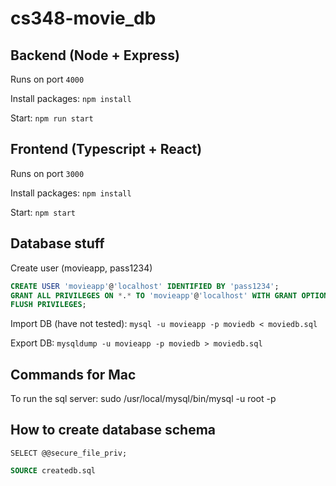 # cs348-movie_db

## Backend (Node + Express)

Runs on port `4000`

Install packages: `npm install`

Start: `npm run start`

## Frontend (Typescript + React)

Runs on port `3000`

Install packages: `npm install`

Start: `npm start`

## Database stuff

Create user (movieapp, pass1234)
```sql
CREATE USER 'movieapp'@'localhost' IDENTIFIED BY 'pass1234';
GRANT ALL PRIVILEGES ON *.* TO 'movieapp'@'localhost' WITH GRANT OPTION;
FLUSH PRIVILEGES;
```

Import DB (have not tested): `mysql -u movieapp -p moviedb < moviedb.sql`

Export DB:  `mysqldump -u movieapp -p moviedb > moviedb.sql`

## Commands for Mac

To run the sql server: sudo /usr/local/mysql/bin/mysql -u root -p


## How to create database schema

`SELECT @@secure_file_priv;`

```sql
SOURCE createdb.sql
```